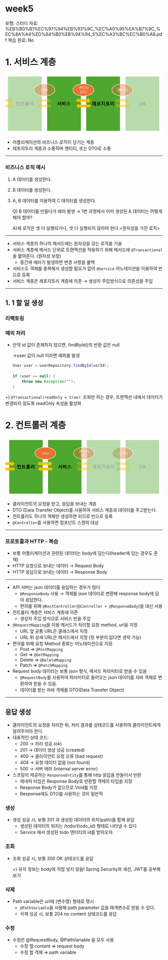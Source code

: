 # week5

유형: 스터디
자료: %EB%B0%B1%EC%97%94%EB%93%9C_%EC%A0%95%EA%B7%9C_%EC%8A%A4%ED%84%B0%EB%94%94_5%EC%A3%BC%EC%B0%A8.pdf
복습 완료: No

# 1. 서비스 계층

![image.png](image.png)

- 어플리케이션의 비즈니스 로직이 담기는 계층
- 레포지토리 계층과 소통하며 엔티티, 또는 DTO로 소통

---

### 비즈니스 로직 예시

1. A 데이터를 생성한다.
2. B 데이터를 생성한다.
3. A, B 데이터를 이용하여 C 데이터를 생성한다.
    
    Q) B 데이터를 만들다가 에러 발생 → 1번 과정에서 이미 생성된 A 데이터는 어떻게 해야 할까?
    
    A)세 로직은 셋 다 실행되거나, 셋 다 실행되지 않아야 한다.<원자성을 가진 로직>
    

---

- 서비스 계층의 하나의 메서드에는 원자성을 갖는 로직을 기술
- 서비스 계층에 메서드 단위로 트랜잭션을 적용하기 위해 메서드에 `@Transactional` 을 붙여준다. (원자성 보장)
    - 중간에 에러가 발생하면 변경 사항을 롤백
- 서비스도 객체를 중복해서 생성할 필요가 없어 `@Service` 어노테이션을 이용하여 빈으로 등록
- 서비스 계층은 레포지토리 계층에 의존 →  생성자 주입방식으로 의존성을 주입

---

## 1. 1 할 일 생성

### 리팩토링

### 예외 처리

- 만약 id 값이 존재하지 않으면, findById()의 반환 값은 null
    
    →user 값이 null 이라면 예외를 발생
    
    ```java
    User user = userRepository.findById(usrId);
    
    if (user == null) {
    	throw new Exception("");
    }
    ```
    

+) `@Transactional(readOnly = true)`: 조회만 하는 경우, 트랜잭션 내에서 데이터가 변경되지 않도록 readOnly 속성을 활성화

# 2. 컨트롤러 계층

![image.png](image%201.png)

- 클라이언트의 요청을 받고, 응답을 보내는 계층
- DTO (Data Transfer Object)를 사용하여 서비스 계층과 데이터를 주고받는다.
- 컨트롤러도 하나의 객체만 생성하면 되므로 빈으로 등록
- `@Controller`를 사용하면 컴포넌트 스캔의 대상

---

### 프로토콜과 HTTP - 복습

- 보통 어플리케이션과 관련된 데이터는 body에 담는다(header에 담는 경우도 존재)
- HTTP 요청으로 보내는 데이터 → Request Body
- HTTP 응답으로 보내는 데이터 → Response Body

---

- API 서버는 json 데이터를 응답하는 경우가 많다
    - `@ResponseBody` 사용 → 객체를 json 데이터로 변환해 response body에 담아 응답한다.
    - 편의를 위해 `@RestController`(`@Controller + @ResponseBody`)을 대신 사용
- 컨트롤러 계층은 서비스 계층에 의존
    - 생성자 주입 방식으로 서비스 빈을 주입
- `@RequestMapping`을 이용 메서드가 처리할 요청 method, url을 지정
    - URL 앞 공통 URL은 클래스에서 지정
    - URL 뒤 상세 URL은 메서드에서 지정 (뒷 부분이 없다면 생략 가능)
- 편의를 위해 요청 Method 종류는 어노테이션으로 지정
    - Post ⇒ `@PostMapping`
    - Get ⇒ `@GetMapping`
    - Delete ⇒ `@DeleteMapping`
    - Patch ⇒ `@PatchMapping`
- Request body 데이터는 보통 json 형식, 메서드 파라미터로 받을 수 있음
    - `@RequestBody`를 사용하여 파라미터로 들어오는 json 데이터를 자바 객체로 변환하여 받을 수 있음.
    - 데이터를 받는 자바 객체를 DTO(Data Transfer Object)

---

## 응답 생성

- 클라이언트의 요청을 처리한 뒤, 처리 결과를 상태코드를 사용하여 클라이언트에게 알려주어야 한다.
- 대표적인 상태 코드:
    - 200 → 처리 성공 (ok)
    - 201 → 데이터 생성 성공 (created)
    - 400 → 클라이언트 요청 오류 (bad request)
    - 404 → 요청 데이터 없음 (not found)
    - 500 → 서버 에러 (internal server error)
- 스프링이 제공하는 `ResponseEntity`를 통해 http 응답을 만들어서 반환
    - 제네릭 타입은 Response Body로 반환할 객체의 타입을 지정
    - Response Body가 없으므로 Void를 지정
    - Response에도 DTO를 사용하는 것이 일반적

### 생성

- 생성 성공 시, 보통 201 과 생성된 데이터의 위치(path)를 함께 응답
    - 생성된 데이터의 위치는 /todo/{todo_id} 형태로 나타낼 수 있다
    - Service 에서 생성된 todo 엔티티의 id를 받아오자.

### 조회

- 조회 성공 시, 보통 200 OK 상태코드를 응답
    
    +) 유저 정보는 body에 직접 넣지 않음! Spring Security와 세션, JWT를 공부해보기
    

### 삭제

- Path variable은 url에 {변수명} 형태로 명시
    - `@PathVariable`을 사용해 path parameter 값을 매개변수로 받을 수 있다.
    - 삭제 성공 시, 보통 204 no content 상태코드를 응답

### 수정

- 수정은 @RequestBody, @PathVariable 을 모두 사용
    - 수정 할 content ⇒ request body
    - 수정 할 객체 ⇒ path variable